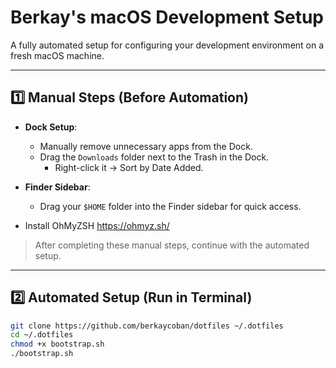 # Berkay's macOS Development Setup

A fully automated setup for configuring your development environment on a fresh macOS machine.

---

## 1️⃣ Manual Steps (Before Automation)

- **Dock Setup**:

  - Manually remove unnecessary apps from the Dock.
  - Drag the `Downloads` folder next to the Trash in the Dock.
    - Right-click it → Sort by Date Added.

- **Finder Sidebar**:

  - Drag your `$HOME` folder into the Finder sidebar for quick access.

- Install OhMyZSH
  <https://ohmyz.sh/>

> After completing these manual steps, continue with the automated setup.

---

## 2️⃣ Automated Setup (Run in Terminal)

```bash
git clone https://github.com/berkaycoban/dotfiles ~/.dotfiles
cd ~/.dotfiles
chmod +x bootstrap.sh
./bootstrap.sh
```
